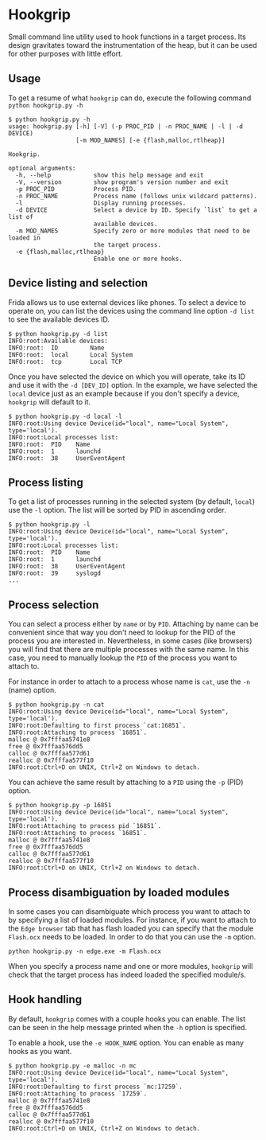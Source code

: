 # Hookgrip

Small command line utility used to hook functions in a target process. Its design gravitates toward the instrumentation of the heap, but it can be used for other purposes with little effort.

## Usage

To get a resume of what `hookgrip` can do, execute the following command `python hookgrip.py -h`

```
$ python hookgrip.py -h
usage: hookgrip.py [-h] [-V] (-p PROC_PID | -n PROC_NAME | -l | -d DEVICE)
                   [-m MOD_NAMES] [-e {flash,malloc,rtlheap}]

Hookgrip.

optional arguments:
  -h, --help            show this help message and exit
  -V, --version         show program's version number and exit
  -p PROC_PID           Process PID.
  -n PROC_NAME          Process name (follows unix wildcard patterns).
  -l                    Display running processes.
  -d DEVICE             Select a device by ID. Specify `list` to get a list of
                        available devices.
  -m MOD_NAMES          Specify zero or more modules that need to be loaded in
                        the target process.
  -e {flash,malloc,rtlheap}
                        Enable one or more hooks.
```

## Device listing and selection

Frida allows us to use external devices like phones. To select a device to operate on, you can list the devices using the command line option `-d list` to see the available devices ID.

```
$ python hookgrip.py -d list
INFO:root:Available devices:
INFO:root:  ID         Name
INFO:root:  local      Local System
INFO:root:  tcp        Local TCP
```

Once you have selected the device on which you will operate, take its ID and use it with the `-d [DEV_ID]` option. In the example, we have selected the `local` device just as an example because if you don't specify a device, `hookgrip` will default to it.

```
$ python hookgrip.py -d local -l
INFO:root:Using device Device(id="local", name="Local System", type='local').
INFO:root:Local processes list:
INFO:root:  PID    Name
INFO:root:  1      launchd
INFO:root:  38     UserEventAgent
```

## Process listing

To get a list of processes running in the selected system (by default, `local`) use the `-l` option. The list will be sorted by PID in ascending order.

```
$ python hookgrip.py -l
INFO:root:Using device Device(id="local", name="Local System", type='local').
INFO:root:Local processes list:
INFO:root:  PID    Name
INFO:root:  1      launchd
INFO:root:  38     UserEventAgent
INFO:root:  39     syslogd
...
```

## Process selection

You can select a process either by `name` or by `PID`. Attaching by name can be convenient since that way you don't need to lookup for the PID of the process you are interested in. Nevertheless, in some cases (like browsers) you will find that there are multiple processes with the same name. In this case, you need to manually lookup the `PID` of the process you want to attach to.

For instance in order to attach to a process whose name is `cat`, use the `-n` (name) option.

```
$ python hookgrip.py -n cat
INFO:root:Using device Device(id="local", name="Local System", type='local').
INFO:root:Defaulting to first process `cat:16851`.
INFO:root:Attaching to process `16851`.
malloc @ 0x7fffaa5741e8
free @ 0x7fffaa576dd5
calloc @ 0x7fffaa577d61
realloc @ 0x7fffaa577f10
INFO:root:Ctrl+D on UNIX, Ctrl+Z on Windows to detach.
```

You can achieve the same result by attaching to a `PID` using the `-p` (PID) option.

```
$ python hookgrip.py -p 16851
INFO:root:Using device Device(id="local", name="Local System", type='local').
INFO:root:Attaching to process pid `16851`.
INFO:root:Attaching to process `16851`.
malloc @ 0x7fffaa5741e8
free @ 0x7fffaa576dd5
calloc @ 0x7fffaa577d61
realloc @ 0x7fffaa577f10
INFO:root:Ctrl+D on UNIX, Ctrl+Z on Windows to detach.
```

## Process disambiguation by loaded modules

In some cases you can disambiguate which process you want to attach to by specifying a list of loaded modules. For instance, if you want to attach to the `Edge browser` tab that has flash loaded you can specify that the module `Flash.ocx` needs to be loaded. In order to do that you can use the `-m` option.

```
python hookgrip.py -n edge.exe -m Flash.ocx
```

When you specify a process name and one or more modules, `hookgrip` will check that the target process has indeed loaded the specified module/s.

## Hook handling

By default, `hookgrip` comes with a couple hooks you can enable. The list can be seen in the help message printed when the `-h` option is specified.

To enable a hook, use the `-e HOOK_NAME` option. You can enable as many hooks as you want.

```
$ python hookgrip.py -e malloc -n mc
INFO:root:Using device Device(id="local", name="Local System", type='local').
INFO:root:Defaulting to first process `mc:17259`.
INFO:root:Attaching to process `17259`.
malloc @ 0x7fffaa5741e8
free @ 0x7fffaa576dd5
calloc @ 0x7fffaa577d61
realloc @ 0x7fffaa577f10
INFO:root:Ctrl+D on UNIX, Ctrl+Z on Windows to detach.
```